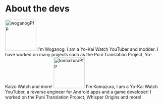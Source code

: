# About the devs

<img src="https://cdn.discordapp.com/avatars/858802916693114911/9e0d7760506048d52764a270da7d9376.png?size=4096" alt="woganogPfp" width="100"/> 
I'm Woganog. I am a Yo-Kai Watch YouTuber and modder. I have worked on many projects such as the Puni Translation Project, Yo-Kaizo Watch and more!
<img src="https://yt3.googleusercontent.com/i20tnesg6jgSeUOQnhdtKd1F2f4J2v2AYGmmBgUiMzf7ZSEdg79JrpSE7Ply_uBS3dG7rX08SQ=s176-c-k-c0x00ffffff-no-rj" alt="komazuraPfp" width="100"/> 
I'm Komazura, I am a Yo-Kai Watch YouTuber,  a reverse engineer for Android apps and a game developer! I worked on the Puni Translation Project, Whisper Origins and more!




